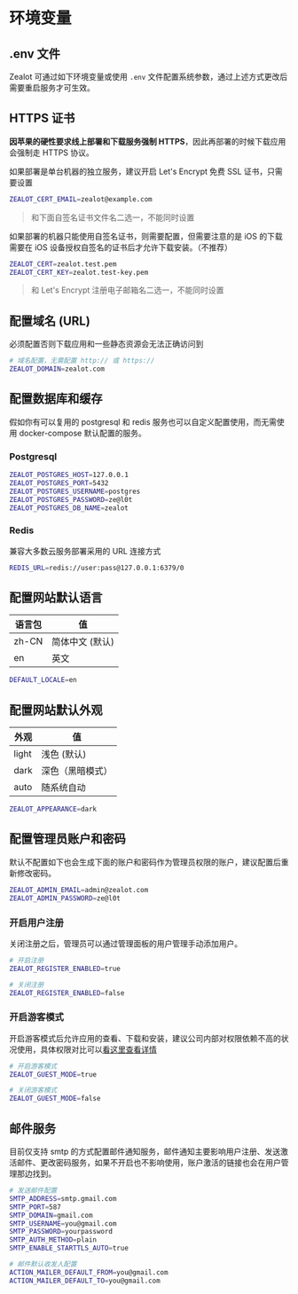 # 环境变量

## .env 文件

Zealot 可通过如下环境变量或使用 `.env` 文件配置系统参数，通过上述方式更改后需要重启服务才可生效。

## HTTPS 证书

**因苹果的硬性要求线上部署和下载服务强制 HTTPS**，因此再部署的时候下载应用会强制走 HTTPS 协议。

如果部署是单台机器的独立服务，建议开启 Let's Encrypt 免费 SSL 证书，只需要设置

```bash
ZEALOT_CERT_EMAIL=zealot@example.com
```

> 和下面自签名证书文件名二选一，不能同时设置

如果部署的机器只能使用自签名证书，则需要配置，但需要注意的是 iOS 的下载需要在 iOS 设备授权自签名的证书后才允许下载安装。（不推荐）

```bash
ZEALOT_CERT=zealot.test.pem
ZEALOT_CERT_KEY=zealot.test-key.pem
```

> 和 Let's Encrypt 注册电子邮箱名二选一，不能同时设置

## 配置域名 (URL)

必须配置否则下载应用和一些静态资源会无法正确访问到

```bash
# 域名配置，无需配置 http:// 或 https://
ZEALOT_DOMAIN=zealot.com
```

## 配置数据库和缓存

假如你有可以复用的 postgresql 和 redis 服务也可以自定义配置使用，而无需使用 docker-compose 默认配置的服务。

### Postgresql

```bash
ZEALOT_POSTGRES_HOST=127.0.0.1
ZEALOT_POSTGRES_PORT=5432
ZEALOT_POSTGRES_USERNAME=postgres
ZEALOT_POSTGRES_PASSWORD=ze@l0t
ZEALOT_POSTGRES_DB_NAME=zealot
```

### Redis

兼容大多数云服务部署采用的 URL 连接方式

```bash
REDIS_URL=redis://user:pass@127.0.0.1:6379/0
```

## 配置网站默认语言

语言包 | 值
---|---
zh-CN | 简体中文 (默认)
en | 英文

```bash
DEFAULT_LOCALE=en
```

## 配置网站默认外观

外观 | 值
---|---
light | 浅色 (默认)
dark | 深色（黑暗模式）
auto | 随系统自动

```bash
ZEALOT_APPEARANCE=dark
```

## 配置管理员账户和密码

默认不配置如下也会生成下面的账户和密码作为管理员权限的账户，建议配置后重新修改密码。

```bash
ZEALOT_ADMIN_EMAIL=admin@zealot.com
ZEALOT_ADMIN_PASSWORD=ze@l0t
```

### 开启用户注册

关闭注册之后，管理员可以通过管理面板的用户管理手动添加用户。

```bash
# 开启注册
ZEALOT_REGISTER_ENABLED=true

# 关闭注册
ZEALOT_REGISTER_ENABLED=false
```

### 开启游客模式

开启游客模式后允许应用的查看、下载和安装，建议公司内部对权限依赖不高的状况使用，具体权限对比可以[看这里查看详情](/docs/user-guide/administrator/permissions)

```bash
# 开启游客模式
ZEALOT_GUEST_MODE=true

# 关闭游客模式
ZEALOT_GUEST_MODE=false
```

## 邮件服务

目前仅支持 smtp 的方式配置邮件通知服务，邮件通知主要影响用户注册、发送激活邮件、更改密码服务，如果不开启也不影响使用，账户激活的链接也会在用户管理那边找到。

```bash
# 发送邮件配置
SMTP_ADDRESS=smtp.gmail.com
SMTP_PORT=587
SMTP_DOMAIN=gmail.com
SMTP_USERNAME=you@gmail.com
SMTP_PASSWORD=yourpassword
SMTP_AUTH_METHOD=plain
SMTP_ENABLE_STARTTLS_AUTO=true

# 邮件默认收发人配置
ACTION_MAILER_DEFAULT_FROM=you@gmail.com
ACTION_MAILER_DEFAULT_TO=you@gmail.com
```
